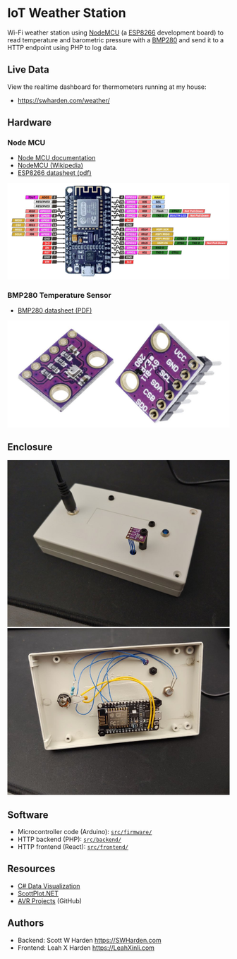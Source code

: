 # IoT Weather Station

Wi-Fi weather station using [NodeMCU](https://en.wikipedia.org/wiki/NodeMCU) (a [ESP8266](https://en.wikipedia.org/wiki/ESP8266) development board) to read temperature and barometric pressure with a [BMP280](https://www.amazon.com/s?k=bmp280) and send it to a HTTP endpoint using PHP to log data.

## Live Data

View the realtime dashboard for thermometers running at my house:

* https://swharden.com/weather/

## Hardware

### Node MCU

* [Node MCU documentation](https://nodemcu.readthedocs.io/en/release/)
* [NodeMCU (Wikipedia)](https://en.wikipedia.org/wiki/NodeMCU)
* [ESP8266 datasheet (pdf)](https://www.espressif.com/sites/default/files/documentation/0a-esp8266ex_datasheet_en.pdf)

![](dev/graphics/nodemcu-pinout.jpg)

### BMP280 Temperature Sensor

* [BMP280 datasheet (PDF)](https://cdn-shop.adafruit.com/datasheets/BST-BMP280-DS001-11.pdf)

![](dev/graphics/bmp280.jpg)

## Enclosure

![](dev/graphics/v1-outside.jpg)
![](dev/graphics/v1-inside.jpg)

## Software
* Microcontroller code (Arduino): [`src/firmware/`](src/firmware/)
* HTTP backend (PHP): [`src/backend/`](src/backend/)
* HTTP frontend (React): [`src/frontend/`](src/frontend/)

## Resources
* [C# Data Visualization](https://swharden.com/csdv/)
* [ScottPlot.NET](https://scottplot.net)
* [AVR Projects](https://github.com/swharden/AVR-projects) (GitHub)

## Authors
* Backend: Scott W Harden https://SWHarden.com
* Frontend: Leah X Harden https://LeahXinli.com
